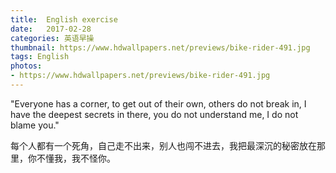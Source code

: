 ```yaml
---
title:  English exercise
date:   2017-02-28
categories: 英语早操
thumbnail: https://www.hdwallpapers.net/previews/bike-rider-491.jpg
tags: English
photos:
- https://www.hdwallpapers.net/previews/bike-rider-491.jpg
---
```


"Everyone has a corner, to get out of their own, others do not break in, I have the deepest secrets in there, you do not understand me, I do not blame you."
<p>每个人都有一个死角，自己走不出来，别人也闯不进去，我把最深沉的秘密放在那里，你不懂我，我不怪你。</p>
